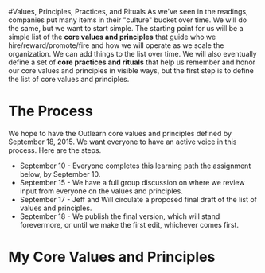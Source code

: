 <!--
{
"name": "outlearn-values-exercise",
"version" : "0.1",
"title" : "Outlearn Values Exercise",
"description" : "You are going to help define the Outlearn Culture by listing and defending the values and principles that you are most passionate about ",
"homepage" : "https://github.com/sigma-512/outlearn-culture-homework",
"freshnessDate" : 2015-08-27,
"author" : "Jeff Whatcott",
"license" : "CC BY 4.0"
}
-->

<!-- @section -->

#Values, Principles, Practices, and Rituals
As we've seen in the readings, companies put many items in their "culture" bucket over time. We will do the same, but we want to start simple. The starting point for us will be a simple list of the **core values and principles** that guide who we hire/reward/promote/fire and how we will operate as we scale the organization. We can add things to the list over time. We will also eventually define a set of **core practices and rituals** that help us remember and honor our core values and principles in visible ways, but the first step is to define the list of core values and principles.

# The Process
We hope to have the Outlearn core values and principles defined by September 18, 2015. We want everyone to have an active voice in this process. Here are the steps.
* September 10 - Everyone completes this learning path the assignment below, by September 10.
* September 15 - We have a full group discussion on where we review input from everyone on the values and principles.
* September 17 - Jeff and Will circulate a proposed final draft of the list of values and principles.
* September 18 - We publish the final version, which will stand forevermore, or until we make the first edit, whichever comes first.

<!-- @section -->
# My Core Values and Principles
<!-- @task, "hasDeliverable" : true, "text" : "List and defend the 5-7 core values and principles that you passionately believe should define the Outlearn culture."-->
